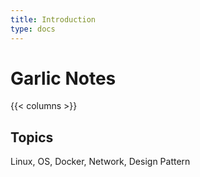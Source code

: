 ```yaml
---
title: Introduction
type: docs
---
```


# Garlic Notes 

{{< columns >}}

## Topics

Linux, OS, Docker, Network, Design Pattern
